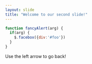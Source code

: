 ```yaml
---
layout: slide
title: "Welcome to our second slide!"
---
```

```javascript
function fancyAlert(arg) {
  if(arg) {
    $.facebox({div:'#foo'})
  }
}
```
Use the left arrow to go back!
